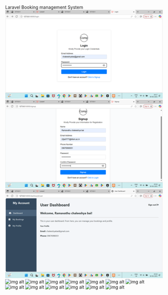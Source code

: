 Laravel Booking management System
![img alt](https://github.com/chaleeshya/Laraval-Booking-management-System/blob/main/Screenshot%20(219).png?raw=true)
![img alt](https://github.com/chaleeshya/Laraval-Booking-management-System/blob/main/Screenshot%20(220).png?raw=true)
![img alt](https://github.com/chaleeshya/Laraval-Booking-management-System/blob/main/Screenshot%20(221).png?raw=true)
![img alt]()
![img alt]()
![img alt]()
![img alt]()
![img alt]()
![img alt]()
![img alt]()
![img alt]()
![img alt]()
![img alt]()
![img alt]()
![img alt]()
![img alt]()




